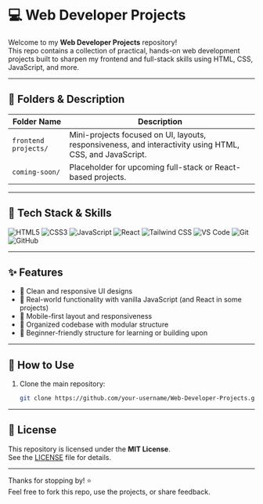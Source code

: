 # 💻 Web Developer Projects

Welcome to my **Web Developer Projects** repository!  
This repo contains a collection of practical, hands-on web development projects built to sharpen my frontend and full-stack skills using HTML, CSS, JavaScript, and more.

---

## 📁 Folders & Description

| Folder Name          | Description                                               |
|----------------------|-----------------------------------------------------------|
| `frontend projects/` | Mini-projects focused on UI, layouts, responsiveness, and interactivity using HTML, CSS, and JavaScript. |
| `coming-soon/`       | Placeholder for upcoming full-stack or React-based projects. |

---

## 🧰 Tech Stack & Skills

<div align="left">

<img src="https://img.shields.io/badge/HTML5-E34F26?style=flat&logo=html5&logoColor=white" alt="HTML5" />
<img src="https://img.shields.io/badge/CSS3-1572B6?style=flat&logo=css3&logoColor=white" alt="CSS3" />
<img src="https://img.shields.io/badge/JavaScript-F7DF1E?style=flat&logo=javascript&logoColor=black" alt="JavaScript" />
<img src="https://img.shields.io/badge/React-61DAFB?style=flat&logo=react&logoColor=black" alt="React" />
<img src="https://img.shields.io/badge/Tailwind_CSS-06B6D4?style=flat&logo=tailwind-css&logoColor=white" alt="Tailwind CSS" />
<img src="https://img.shields.io/badge/VS_Code-007ACC?style=flat&logo=visual-studio-code&logoColor=white" alt="VS Code" />
<img src="https://img.shields.io/badge/Git-F05032?style=flat&logo=git&logoColor=white" alt="Git" />
<img src="https://img.shields.io/badge/GitHub-181717?style=flat&logo=github&logoColor=white" alt="GitHub" />

</div>

---

## ✨ Features

- 🧱 Clean and responsive UI designs  
- 🎯 Real-world functionality with vanilla JavaScript (and React in some projects)  
- 📱 Mobile-first layout and responsiveness  
- 🚀 Organized codebase with modular structure  
- 🌱 Beginner-friendly structure for learning or building upon  

---

## 🚀 How to Use

1. Clone the main repository:
   
   ```bash
   git clone https://github.com/your-username/Web-Developer-Projects.git

---

## 📄 License

This repository is licensed under the **MIT License**.  
See the [LICENSE](./LICENSE) file for details.

---


Thanks for stopping by! ⭐  
Feel free to fork this repo, use the projects, or share feedback.
